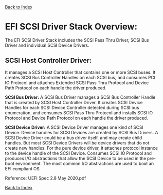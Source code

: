 [Back to Index](../index.md)

# EFI SCSI Driver Stack Overview:  
The EFI SCSI Driver Stack includes the SCSI Pass Thru Driver, SCSI Bus Driver and individual SCSI Device Drivers.

<h2>SCSI Host Controller Driver:</h2>It manages a SCSI Host Controller that contains one or more SCSI buses. It creates SCSI Bus Controller Handles on each SCSI bus, and consumes PCI IO Protocol and attaches Extended SCSI Pass Thru Protocol and Device Path Protocol on each handle the driver produced.

**SCSI Bus Driver:** A SCSI Bus Driver manages a SCSI Bus Controller Handle that is created by SCSI Host Controller Driver. It creates SCSI Device Handles for each SCSI Device Controller detected during SCSI bus enumeration, and consumes SCSI Pass Thru Protocol and installs SCSI IO Protocol and Device Path Protocol on each handle the driver produced.

**SCSI Device Driver:** A SCSI Device Driver manages one kind of SCSI Device. Device handles for SCSI
Devices are created by SCSI Bus Drivers. A SCSI Device Driver could be a bus driver itself, and may create child handles. But most SCSI Device Drivers will be device drivers that do not create new handles. For the pure device driver, it attaches protocol instance to the device handle of the SCSI Device. Consumes SCSI IO Protocol and produces I/O abstractions that allow the SCSI Device to be used in the pre-boot environment. The most common I/O abstractions are used to boot an EFI compliant OS.

Reference: UEFI Spec 2.8 May 2020.pdf

[Back to Index](../index.md)
